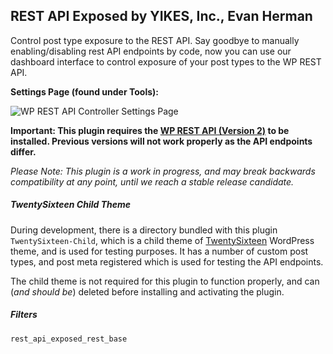 ## REST API Exposed by YIKES, Inc., Evan Herman

Control post type exposure to the REST API. Say goodbye to manually enabling/disabling rest API endpoints by code, now you can use our dashboard interface to control exposure of your post types to the WP REST API.

<strong>Settings Page (found under Tools):</strong>

![WP REST API Controller Settings Page](https://cldup.com/FLb1L15r69.png)

<strong>Important: This plugin requires the [WP REST API (Version 2)](https://wordpress.org/plugins/rest-api/) to be installed. Previous versions will not work properly as the API endpoints differ.</strong>

<em>Please Note: This plugin is a work in progress, and may break backwards compatibility at any point, until we reach a stable release candidate.</em>

##### TwentySixteen Child Theme

During development, there is a directory bundled with this plugin `TwentySixteen-Child`, which is a child theme of [TwentySixteen](https://wordpress.org/themes/twentysixteen/) WordPress theme, and is used for testing purposes. It has a number of custom post types, and post meta registered which is used for testing the API endpoints.

The child theme is not required for this plugin to function properly, and can (<em>and should be</em>) deleted before installing and activating the plugin.

##### Filters

`rest_api_exposed_rest_base`

